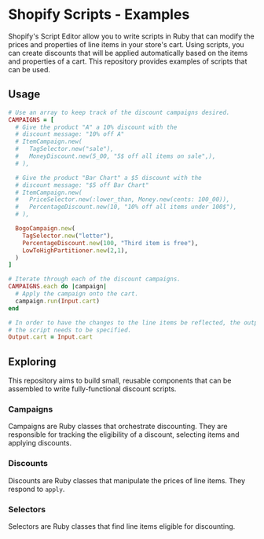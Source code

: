 # Shopify Scripts - Examples

Shopify's Script Editor allow you to write scripts in Ruby that can modify the prices and properties of line items in your store's cart. Using scripts, you can create discounts that will be applied automatically based on the items and properties of a cart. This repository provides examples of scripts that can be used.

## Usage

```ruby
# Use an array to keep track of the discount campaigns desired.
CAMPAIGNS = [
  # Give the product "A" a 10% discount with the
  # discount message: "10% off A"
  # ItemCampaign.new(
  #   TagSelector.new("sale"),
  #   MoneyDiscount.new(5_00, "5$ off all items on sale",),
  # ),

  # Give the product "Bar Chart" a $5 discount with the
  # discount message: "$5 off Bar Chart"
  # ItemCampaign.new(
  #   PriceSelector.new(:lower_than, Money.new(cents: 100_00)),
  #   PercentageDiscount.new(10, "10% off all items under 100$"),
  # ),

  BogoCampaign.new(
    TagSelector.new("letter"),
    PercentageDiscount.new(100, "Third item is free"),
    LowToHighPartitioner.new(2,1),
  )
]

# Iterate through each of the discount campaigns.
CAMPAIGNS.each do |campaign|
  # Apply the campaign onto the cart.
  campaign.run(Input.cart)
end

# In order to have the changes to the line items be reflected, the output of
# the script needs to be specified.
Output.cart = Input.cart
```

## Exploring

This repository aims to build small, reusable components that can be assembled to write fully-functional discount scripts.

### Campaigns

Campaigns are Ruby classes that orchestrate discounting. They are responsible for tracking the eligibility of a discount, selecting items and applying discounts.

### Discounts

Discounts are Ruby classes that manipulate the prices of line items. They respond to `apply`.

### Selectors

Selectors are Ruby classes that find line items eligible for discounting.
